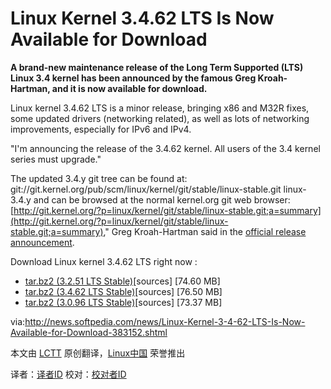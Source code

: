 Linux Kernel 3.4.62 LTS Is Now Available for Download
================================================================================
**A brand-new maintenance release of the Long Term Supported (LTS) Linux 3.4 kernel has been announced by the famous Greg Kroah-Hartman, and it is now available for download.**

Linux kernel 3.4.62 LTS is a minor release, bringing x86 and M32R fixes, some updated drivers (networking related), as well as lots of networking improvements, especially for IPv6 and IPv4.

"I'm announcing the release of the 3.4.62 kernel. All users of the 3.4 kernel series must upgrade."

The updated 3.4.y git tree can be found at: git://git.kernel.org/pub/scm/linux/kernel/git/stable/linux-stable.git linux-3.4.y and can be browsed at the normal kernel.org git web browser: [http://git.kernel.org/?p=linux/kernel/git/stable/linux-stable.git;a=summary](http://git.kernel.org/?p=linux/kernel/git/stable/linux-stable.git;a=summary)," Greg Kroah-Hartman said in the [official release announcement](https://lkml.org/lkml/2013/9/14/73).

Download Linux kernel 3.4.62 LTS right now :

- [tar.bz2 (3.2.51 LTS Stable)](http://www.kernel.org/pub/linux/kernel/v3.0/linux-3.2.51.tar.bz2)[sources] [74.60 MB]
- [tar.bz2 (3.4.62 LTS Stable)](http://www.kernel.org/pub/linux/kernel/v3.0/linux-3.4.62.tar.bz2)[sources] [76.50 MB]
- [tar.bz2 (3.0.96 LTS Stable)](http://www.kernel.org/pub/linux/kernel/v3.0/linux-3.0.96.tar.bz2)[sources] [73.37 MB]

via:http://news.softpedia.com/news/Linux-Kernel-3-4-62-LTS-Is-Now-Available-for-Download-383152.shtml


本文由 [LCTT][] 原创翻译，[Linux中国][] 荣誉推出

译者：[译者ID][] 校对：[校对者ID][]


[LCTT]:https://github.com/LCTT/TranslateProject
[Linux中国]:http://www.linux.cn/
[译者ID]:http://www.linux.cn/space/译者ID
[校对者ID]:http://www.linux.cn/space/校对者ID
